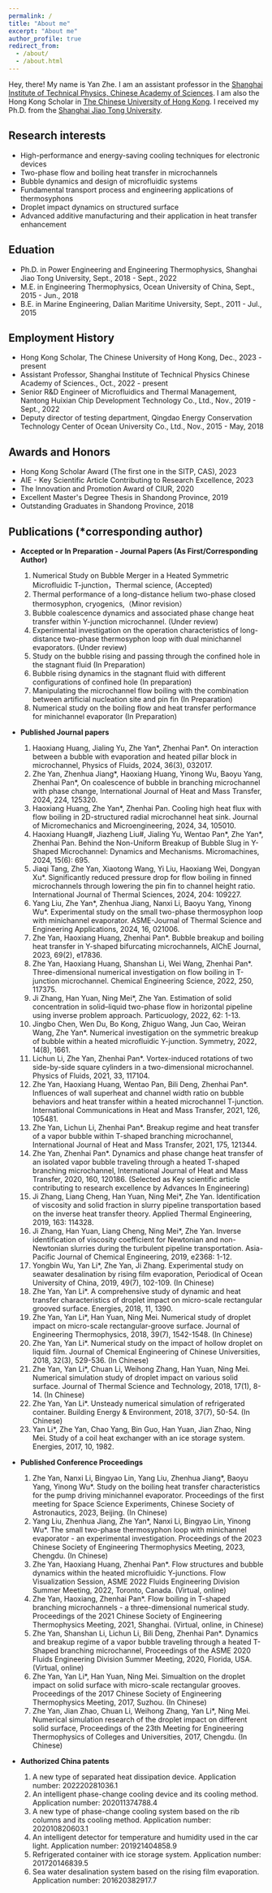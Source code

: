 ```yaml
---
permalink: /
title: "About me"
excerpt: "About me"
author_profile: true
redirect_from: 
  - /about/
  - /about.html
---
```



Hey, there! My name is Yan Zhe. I am an assistant professor in the [Shanghai Institute of Technical Physics, Chinese Academy of Sciences](http://www.sitp.ac.cn/). I am also the Hong Kong Scholar in [The Chinese University of Hong Kong](https://www.cuhk.edu.hk/). I received my Ph.D. from the [Shanghai Jiao Tong University](https://www.sjtu.edu.cn/). 


Research interests
------
- High-performance and energy-saving cooling techniques for electronic devices
- Two-phase flow and boiling heat transfer in microchannels
- Bubble dynamics and design of microfluidic systems
- Fundamental transport process and engineering applications of thermosyphons
- Droplet impact dynamics on structured surface
- Advanced additive manufacturing and their application in heat transfer enhancement


Eduation
------
- Ph.D. in Power Engineering and Engineering Thermophysics, Shanghai Jiao Tong University, Sept., 2018 - Sept., 2022
- M.E. in Engineering Thermophysics, Ocean University of China, Sept., 2015 - Jun., 2018
- B.E. in Marine Engineering, Dalian Maritime University, Sept., 2011 - Jul., 2015


Employment History
------
- Hong Kong Scholar, The Chinese University of Hong Kong, Dec., 2023 - present
- Assistant Professor, Shanghai Institute of Technical Physics Chinese Academy of Sciences., Oct., 2022 - present
- Senior R&D Engineer of Microfluidics and Thermal Management, Nantong Huixian Chip Development Technology Co., Ltd., Nov., 2019 - Sept., 2022
- Deputy director of testing department, Qingdao Energy Conservation Technology Center of Ocean University Co., Ltd., Nov., 2015 - May, 2018

Awards and Honors
------
- Hong Kong Scholar Award (The first one in the SITP, CAS), 2023
- AIE - Key Scientific Article Contributing to Research Excellence, 2023
- The Innovation and Promotion Award of CIUR, 2020
- Excellent Master's Degree Thesis in Shandong Province, 2019
- Outstanding Graduates in Shandong Province, 2018


Publications (\*corresponding author)
------
- **Accepted or In Preparation - Journal Papers (As First/Corresponding Author)**
    1.	Numerical Study on Bubble Merger in a Heated Symmetric Microfluidic T-junction，Thermal science, (Accepted)
    2.	Thermal performance of a long-distance helium two-phase closed thermosyphon, cryogenics,（Minor revision）
    3.	Bubble coalescence dynamics and associated phase change heat transfer within Y-junction microchannel. (Under review)
    4.	Experimental investigation on the operation characteristics of long-distance two-phase thermosyphon loop with dual minichannel evaporators. (Under review)
    5.	Study on the bubble rising and passing through the confined hole in the stagnant fluid (In Preparation)
    6.	Bubble rising dynamics in the stagnant fluid with different configurations of confined hole (In preparation)
    7.	Manipulating the microchannel flow boiling with the combination between artificial nucleation site and pin fin (In Preparation)
    8.	Numerical study on the boiling flow and heat transfer performance for minichannel evaporator (In Preparation)

- **Published Journal papers**
    
    1.	Haoxiang Huang, Jialing Yu, Zhe Yan\*, Zhenhai Pan\*. On interaction between a bubble with evaporation and heated pillar block in microchannel, Physics of Fluids, 2024, 36(3), 032017. 
    2.	Zhe Yan, Zhenhua Jiang\*, Haoxiang Huang, Yinong Wu, Baoyu Yang, Zhenhai Pan\*, On coalescence of bubble in branching microchannel with phase change, International Journal of Heat and Mass Transfer, 2024, 224, 125320.
    3.	Haoxiang Huang, Zhe Yan\*, Zhenhai Pan. Cooling high heat flux with flow boiling in 2D-structured radial microchannel heat sink. Journal of Micromechanics and Microengineering, 2024, 34, 105010. 
    4.	Haoxiang Huang\#, Jiazheng Liu\#, Jialing Yu, Wentao Pan\*, Zhe Yan\*, Zhenhai Pan. Behind the Non-Uniform Breakup of Bubble Slug in Y-Shaped Microchannel: Dynamics and Mechanisms. Micromachines, 2024, 15(6): 695.
    5.	Jiaqi Tang, Zhe Yan, Xiaotong Wang, Yi Liu, Haoxiang Wei, Dongyan Xu\*. Significantly reduced pressure drop for flow boiling in finned microchannels through lowering the pin fin to channel height ratio. International Journal of Thermal Sciences, 2024, 204: 109227.   
    6.	Yang Liu, Zhe Yan\*, Zhenhua Jiang, Nanxi Li, Baoyu Yang, Yinong Wu\*. Experimental study on the small two-phase thermosyphon loop with minichannel evaporator. ASME-Journal of Thermal Science and Engineering Applications, 2024, 16, 021006.
    7.	Zhe Yan, Haoxiang Huang, Zhenhai Pan\*. Bubble breakup and boiling heat transfer in Y-shaped bifurcating microchannels, AIChE Journal, 2023, 69(2), e17836.
    8.	Zhe Yan, Haoxiang Huang, Shanshan Li, Wei Wang, Zhenhai Pan\*. Three-dimensional numerical investigation on flow boiling in T-junction microchannel. Chemical Engineering Science, 2022, 250, 117375.
    9.	Ji Zhang, Han Yuan, Ning Mei\*, Zhe Yan. Estimation of solid concentration in solid–liquid two-phase flow in horizontal pipeline using inverse problem approach. Particuology, 2022, 62: 1-13.
    10.	Jingbo Chen, Wen Du, Bo Kong, Zhiguo Wang, Jun Cao, Weiran Wang, Zhe Yan\*. Numerical investigation on the symmetric breakup of bubble within a heated microfluidic Y-junction. Symmetry, 2022, 14(8), 1661.
    11.	Lichun Li, Zhe Yan, Zhenhai Pan\*. Vortex-induced rotations of two side-by-side square cylinders in a two-dimensional microchannel. Physics of Fluids, 2021, 33, 117104.
    12.	Zhe Yan, Haoxiang Huang, Wentao Pan, Bili Deng, Zhenhai Pan\*. Influences of wall superheat and channel width ratio on bubble behaviors and heat transfer within a heated microchannel T-junction. International Communications in Heat and Mass Transfer, 2021, 126, 105481.
    13.	Zhe Yan, Lichun Li, Zhenhai Pan\*. Breakup regime and heat transfer of a vapor bubble within T-shaped branching microchannel, International Journal of Heat and Mass Transfer, 2021, 175, 121344.
    14.	Zhe Yan, Zhenhai Pan\*. Dynamics and phase change heat transfer of an isolated vapor bubble traveling through a heated T-shaped branching microchannel, International Journal of Heat and Mass Transfer, 2020, 160, 120186. (Selected as Key scientific article contributing to research excellence by Advances In Engineering)
    15.	Ji Zhang, Liang Cheng, Han Yuan, Ning Mei\*, Zhe Yan. Identification of viscosity and solid fraction in slurry pipeline transportation based on the inverse heat transfer theory. Applied Thermal Engineering, 2019, 163: 114328.
    16.	Ji Zhang, Han Yuan, Liang Cheng, Ning Mei\*, Zhe Yan. Inverse identification of viscosity coefficient for Newtonian and non-Newtonian slurries during the turbulent pipeline transportation. Asia-Pacific Journal of Chemical Engineering, 2019, e2368: 1-12.
    17.	Yongbin Wu, Yan Li\*, Zhe Yan, Ji Zhang. Experimental study on seawater desalination by rising film evaporation, Periodical of Ocean University of China, 2019, 49(7), 102-109. (In Chinese)
    18.	Zhe Yan, Yan Li\*. A comprehensive study of dynamic and heat transfer characteristics of droplet impact on micro-scale rectangular grooved surface. Energies, 2018, 11, 1390.
    19.	Zhe Yan, Yan Li\*, Han Yuan, Ning Mei. Numerical study of droplet impact on micro-scale rectangular-groove surface. Journal of Engineering Thermophysics, 2018, 39(7), 1542-1548. (In Chinese)
    20.	Zhe Yan, Yan Li\*. Numerical study on the impact of hollow droplet on liquid film. Journal of Chemical Engineering of Chinese Universities, 2018, 32(3), 529-536. (In Chinese)
    21.	Zhe Yan, Yan Li\*, Chuan Li, Weihong Zhang, Han Yuan, Ning Mei. Numerical simulation study of droplet impact on various solid surface. Journal of Thermal Science and Technology, 2018, 17(1), 8-14. (In Chinese)
    22.	Zhe Yan, Yan Li\*. Unsteady numerical simulation of refrigerated container. Building Energy & Environment, 2018, 37(7), 50-54. (In Chinese)
    23.	Yan Li\*, Zhe Yan, Chao Yang, Bin Guo, Han Yuan, Jian Zhao, Ning Mei. Study of a coil heat exchanger with an ice storage system. Energies, 2017, 10, 1982.

- **Published Conference Proceedings**
    1.	Zhe Yan, Nanxi Li, Bingyao Lin, Yang Liu, Zhenhua Jiang*, Baoyu Yang, Yinong Wu*. Study on the boiling heat transfer characteristics for the pump driving minichannel evaporator. Proceedings of the first meeting for Space Science Experiments, Chinese Society of Astronautics, 2023, Beijing. (In Chinese)
    2.	Yang Liu, Zhenhua Jiang, Zhe Yan*, Nanxi Li, Bingyao Lin, Yinong Wu*. The small two-phase thermosyphon loop with minichannel evaporator - an experimental investigation. Proceedings of the 2023 Chinese Society of Engineering Thermophysics Meeting, 2023, Chengdu. (In Chinese)
    3.	Zhe Yan, Haoxiang Huang, Zhenhai Pan*. Flow structures and bubble dynamics within the heated microfluidic Y-junctions. Flow Visualization Session, ASME 2022 Fluids Engineering Division Summer Meeting, 2022, Toronto, Canada. (Virtual, online)
    4.	Zhe Yan, Haoxiang, Zhenhai Pan*. Flow boiling in T-shaped branching microchannels - a three-dimensional numerical study. Proceedings of the 2021 Chinese Society of Engineering Thermophysics Meeting, 2021, Shanghai. (Virtual, online, in Chinese)
    5.	Zhe Yan, Shanshan Li, Lichun Li, Bili Deng, Zhenhai Pan*. Dynamics and breakup regime of a vapor bubble traveling through a heated T-Shaped branching microchannel, Proceedings of the ASME 2020 Fluids Engineering Division Summer Meeting, 2020, Florida, USA. (Virtual, online)
    6.	Zhe Yan, Yan Li*, Han Yuan, Ning Mei. Simualtion on the droplet impact on solid surface with micro-scale rectangular grooves. Proceedings of the 2017 Chinese Society of Engineering Thermophysics Meeting, 2017, Suzhou. (In Chinese)
    7.	Zhe Yan, Jian Zhao, Chuan Li, Weihong Zhang, Yan Li*, Ning Mei. Numerical simulation research of the droplet impact on different solid surface, Proceedings of the 23th Meeting for Engineering Thermophysics of Colleges and Universities, 2017, Chengdu. (In Chinese)

- **Authorized China patents**
    1.	A new type of separated heat dissipation device. Application number: 202220281036.1
    2.	An intelligent phase-change cooling device and its cooling method. Application number: 202011374788.4
    3.	A new type of phase-change cooling system based on the rib columns and its cooling method. Application number: 202010820603.1
    4.	An intelligent detector for temperature and humidity used in the car light. Application number: 201921404858.9
    5.	Refrigerated container with ice storage system. Application number: 201720146839.5
    6.	Sea water desalination system based on the rising film evaporation. Application number: 201620382917.7
